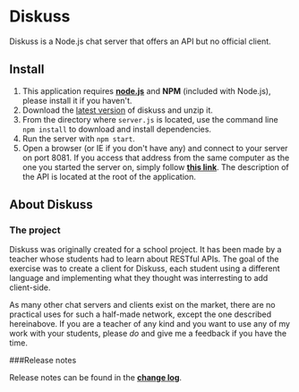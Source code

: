 # Diskuss

Diskuss is a Node.js chat server that offers an API but no official client.

## Install

1. This application requires **[node.js](https://nodejs.org/en/download/)** and **NPM** (included with Node.js), please install it if you haven't.
2. Download the [latest version](releases/latest) of diskuss and unzip it.
3. From the directory where `server.js` is located, use the command line `npm install` to download and install dependencies.
4. Run the server with `npm start`.
5. Open a browser (or IE if you don't have any) and connect to your server on port 8081. If you access that address from the same computer as the one you started the server on, simply follow **[this link](http://127.0.0.1:8081)**. The description of the API is located at the root of the application.

## About Diskuss

### The project

Diskuss was originally created for a school project. It has been made by a teacher whose students had to learn about RESTful APIs. The goal of the exercise was to create a client for Diskuss, each student using a different language and implementing what they thought was interresting to add client-side.

As many other chat servers and clients exist on the market, there are no practical uses for such a half-made network, except the one described hereinabove. If you are a teacher of any kind and you want to use any of my work with your students, please *do* and give me a feedback if you have the time.

###Release notes

Release notes can be found in the **[change log](changelog.md])**.
